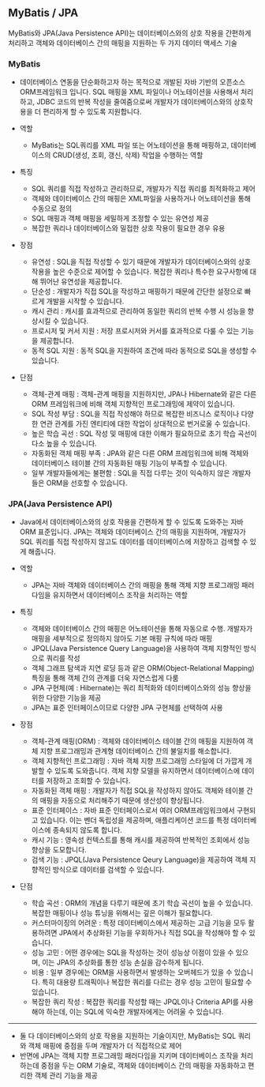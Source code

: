 ## MyBatis / JPA
MyBatis와 JPA(Java Persistence API)는 데이터베이스와의 상호 작용을 간편하게 처리하고 객체와 데이터베이스 간의 매핑을 지원하는 두 가지 데이터 액세스 기술

### MyBatis
- 데이터베이스 연동을 단순화하고자 하는 목적으로 개발된 자바 기반의 오픈소스 ORM프레임워크 입니다.
SQL 매핑을 XML 파일이나 어노테이션을 사용해서 처리하고, JDBC 코드의 반복 작성을 줄여줌으로써 개발자가 데이터베이스와의 상호작용을 더 편리하게 할 수 있도록 지원합니다.

- 역할
  - MyBatis는 SQL쿼리를 XML  파일 또는 어노테이션을 통해 매핑하고, 데이터베이스의 CRUD(생성, 조회, 갱신, 삭제) 작업을 수행하는 역할

- 특징
  - SQL 쿼리를 직접 작성하고 관리하므로, 개발자가 직접 쿼리를 최적화하고 제어
  - 객체와 데이터베이스 간의 매핑은 XML파일을 사용하거나 어노테이션을 통해 수동으로 정의
  - SQL 매핑과 객체 매핑을 세밀하게 조정할 수 있는 유연성 제공
  - 복잡한 쿼리나 데이터베이스와 밀접한 상호 작용이 필요한 경우 유용

- 장점
  - 유연성 : SQL을 직접 작성할 수 있기 때문에 개발자가 데이터베이스와의 상호 작용을 높은 수준으로 제어할 수 있습니다.
복잡한 쿼리나 특수한 요구사항에 대해 뛰어난 유연성을 제공합니다.
  - 단순성 : 개발자가 직접 SQL을 작성하고 매핑하기 때문에 간단한 설정으로 빠르게 개발을 시작할 수 있습니다.
  - 캐시 관리 : 캐시를 효과적으로 관리하여 동일한 쿼리의 반복 수행 시 성능을 향상시킬 수 있습니다.
  - 프로시저 및 커서 지원 : 저장 프로시저와 커서를 효과적으로 다룰 수 있는 기능을 제공합니다.
  - 동적 SQL 지원 : 동적 SQL을 지원하여 조건에 따라 동적으로 SQL을 생성할 수 있습니다.

- 단점
  - 객체-관계 매핑 : 객체-관계 매핑을 지원하지만, JPA나 Hibernate와 같은 다른 ORM 프레임워크에 비해 객체 지향적인 프로그래밍에 제약이 있습니다.
  - SQL 작성 부담 : SQL을 직접 작성해야 하므로 복잡한 비즈니스 로직이나 다양한 연관 관계를 가진 엔티티에 대한 작업이 상대적으로 번거로울 수 있습니다.
  - 높은 학습 곡선 : SQL 작성 및 매핑에 대한 이해가 필요하므로 초기 학습 곡선이 다소 높을 수 있습니다.
  - 자동화된 객체 매핑 부족 : JPA와 같은 다른 ORM 프레임워크에 비해 객체와 데이터베이스 테이블 간의 자동화된 매핑 기능이 부족할 수 있습니다.
  - 일부 개발자들에게는 불편함 : SQL을 직접 다루는 것이 익숙하지 않은 개발자들은 ORM을 선호할 수 있습니다.

### JPA(Java Persistence API)
- Java에서 데이터베이스와의 상호 작용을 간편하게 할 수 있도록 도와주는 자바 ORM 표준입니다.
JPA는 객체와 데이터베이스 간의 매핑을 지원하며, 개발자가 SQL 쿼리를 직접 작성하지 않고도 데이터를 데이터베이스에 저장하고 검색할 수 있게 해줍니다.

- 역할
  - JPA는 자바 객체와 데이터베이스 간의 매핑을 통해 객체 지향 프로그래밍 패러다임을 유지하면서 데이터베이스 조작을 처리하는 역할

- 특징
  - 객체와 데이터베이스 간의 매핑은 어노테이션을 통해 자동으로 수행. 개발자가 매핑을 세부적으로 정의하지 않아도 기본 매핑 규칙에 따라 매핑
  - JPQL(Java Persistence Query Language)을 사용하여 객체 지향적인 방식으로 쿼리를 작성
  - 객체 그래프 탐색과 지연 로딩 등과 같은 ORM(Object-Relational Mapping) 특징을 통해 객체 간의 관계를 더욱 자연스럽게 다룸
  - JPA 구현체(예 : Hibernate)는 쿼리 최적화와 데이터베이스와의 성능 향상을 위한 다양한 기능을 제공
  - JPA는 표준 인터페이스이므로 다양한 JPA 구현체를 선택하여 사용

- 장점
  - 객체-관계 매핑(ORM) : 객체와 데이터베이스 테이블 간의 매핑을 지원하여 객체 지향 프로그래밍과 관계형 데이터베이스 간의 불일치를 해소합니다.
  - 객체 지향적인 프로그래밍 : 자바 객체 지향 프로그래밍 스타일에 더 가깝게 개발할 수 있도록 도와줍니다.
객체 지향 모델을 유지하면서 데이터베이스에 데이터를 저장하고 조회할 수 있습니다.
  - 자동화된 객체 매핑 : 개발자가 직접 SQL을 작성하지 않아도 객체와 테이블 간의 매핑을 자동으로 처리해주기 때문에 생산성이 향상됩니다.
  - 표준 인터페이스 : 자바 표준 인터페이스로서 여러 ORM프레임워크에서 구현되고 있습니다.
이는 벤더 독립성을 제공하며, 애플리케이션 코드를 특정 데이터베이스에 종속되지 않도록 합니다.
  - 캐시 기능 : 영속성 컨텍스트를 통해 캐시를 제공하여 반복적인 조회에서 성능 향상을 도모합니다.
  - 검색 기능 : JPQL(Java Persistence Qeury Language)을 제공하여 객체 지향적인 방식으로 데이터를 검색할 수 있습니다.

- 단점
  - 학습 곡선 : ORM의 개념을 다루기 때문에 초기 학습 곡선이 높을 수 있습니다.
복잡한 매핑이나 성능 튜닝을 위해서는 깊은 이해가 필요합니다.
  - 커스터마이징의 어려운 : 특정 데이터베이스에서 제공하는 고급 기능을 모두 활용하려면 JPA에서 추상화된 기능을 우회하거나 직접 SQL을 작성해야 할 수 있습니다.
  - 성능 고민 : 어떤 경우에는 SQL을 작성하는 것이 성능상 이점이 있을 수 있으며, 이는 JPA의 추상화를 통한 성능 손실을 감수하게 됩니다.
  - 비용 : 일부 경우에는 ORM을 사용하면서 발생하는 오버헤드가 있을 수 있습니다. 특히 대용량 트래픽이나 복잡한 쿼리를 다르는 경우 성능 고민이 필요할 수 있습니다.
  - 복잡한 쿼리 작성 : 복잡한 쿼리를 작성할 때는 JPQL이나 Criteria API를 사용해야 하는데, 이는 SQL에 익숙한 개발자에게는 어려울 수 있습니다.

---
- 둘 다 데이터베이스와의 상호 작용을 지원하는 기술이지만, MyBatis는 SQL 쿼리와 객체 매핑에 중점을 두며 개발자가 더 직접적으로 제어
- 반면에 JPA는 객체 지향 프로그래밍 패러다임을 지키며 데이터베이스 조작을 처리하는데 중점을 두는 ORM 기술로, 객체와 데이터베이스
간의 매핑을 자동화하고 편리한 객체 관리 기능을 제공
